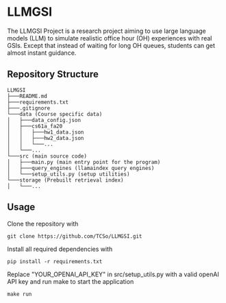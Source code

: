 # LLMGSI
The LLMGSI Project is a research project aiming to use large language models (LLM) to simulate realistic office hour (OH) experiences with real GSIs. Except that instead of waiting for long OH queues, students can get almost instant guidance. 

## Repository Structure
```
LLMGSI
├───README.md
├───requirements.txt
├───.gitignore  
└───data (Course specific data)
│   ├───data_config.json
│   ├───cs61a_fa20
│   │   ├───hw1_data.json
│   │   ├───hw2_data.json
│   │   └───...   
│   └───...   
└───src (main source code)
│   ├───main.py (main entry point for the program)
│   ├───query_engines (llamaindex query engines)
│   └───setup_utils.py (setup utilities)
└───storage (Prebuilt retrieval index)
│   └───...
```

## Usage
Clone the repository with
```
git clone https://github.com/TCSo/LLMGSI.git
```
Install all required dependencies with
```
pip install -r requirements.txt
```
Replace "YOUR_OPENAI_API_KEY" in src/setup_utils.py with a valid openAI API key and run make to start the application
```
make run
```
